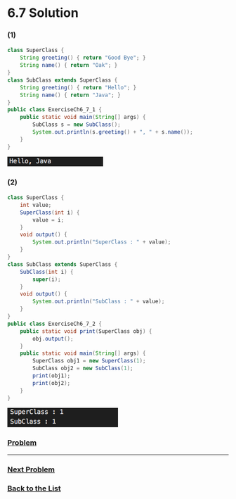 # 6.7 Solution

### (1)
```java
class SuperClass {
    String greeting() { return "Good Bye"; }
    String name() { return "Oak"; }
}
class SubClass extends SuperClass {
    String greeting() { return "Hello"; }
    String name() { return "Java"; }
}
public class ExerciseCh6_7_1 {
    public static void main(String[] args) {
        SubClass s = new SubClass();
        System.out.println(s.greeting() + ", " + s.name());
    }
}
```

![5](Images/6.7.1.png)

### (2)
```java
class SuperClass {
    int value;
    SuperClass(int i) {
        value = i;
    }
    void output() {
        System.out.println("SuperClass : " + value);
    }
}
class SubClass extends SuperClass { 
    SubClass(int i) {
        super(i);
    }
    void output() {
        System.out.println("SubClass : " + value);
    }
}
public class ExerciseCh6_7_2 {
    public static void print(SuperClass obj) {
        obj.output();
    }
    public static void main(String[] args) {
        SuperClass obj1 = new SuperClass(1);
        SubClass obj2 = new SubClass(1);
        print(obj1);
        print(obj2);
    }
}
```

![5](Images/6.7.2.png)

### [**Problem**](../Problems/6.7.md)

___

### [**Next Problem**](../Problems/6.8.md)

### [**Back to the List**](../#list-of-problems)